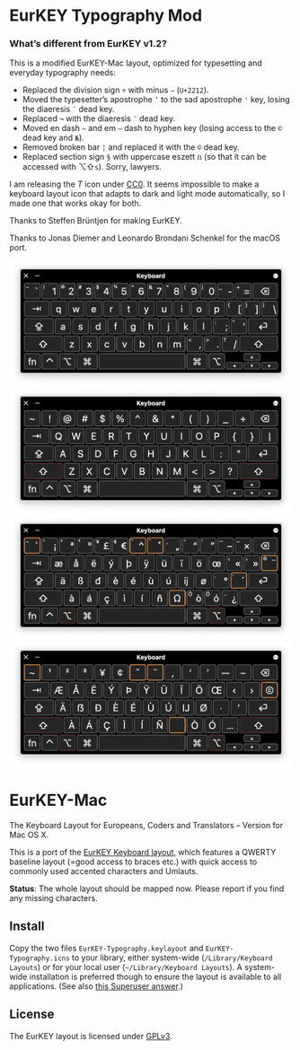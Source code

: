 # EurKEY Typography Mod


### What’s different from EurKEY v1.2?

This is a modified EurKEY-Mac layout, optimized for typesetting and everyday typography needs:

- Replaced the division sign `÷` with minus `−` (`U+2212`).
- Moved the typesetter’s apostrophe `’` to the sad apostrophe `'` key, losing the diaeresis `¨` dead key.
- Replaced `¬` with the diaeresis `¨` dead key.
- Moved en dash `–` and em `—` dash to hyphen key (losing access to the `©` dead key and `№`).
- Removed broken bar `¦` and replaced it with the `©` dead key.
- Replaced section sign `§` with uppercase eszett `ẞ` (so that it can be accessed with ⌥⇧`s`). Sorry, lawyers.

I am releasing the *T* icon under [CC0](https://creativecommons.org/public-domain/cc0/). It seems impossible to make a keyboard layout icon that adapts to dark and light mode automatically, so I made one that works okay for both.

Thanks to Steffen Brüntjen for making EurKEY.

Thanks to Jonas Diemer and Leonardo Brondani Schenkel for the macOS port.

![](Screenshots/1.png)
![](Screenshots/2.png)
![](Screenshots/3.png)
![](Screenshots/4.png)

# EurKEY-Mac

The Keyboard Layout for Europeans, Coders and Translators – Version for Mac OS X.

This is a port of the [EurKEY Keyboard layout](http://eurkey.steffen.bruentjen.eu/), which features a QWERTY baseline layout (=good access to braces etc.) with quick access to commonly used accented characters and Umlauts.

**Status**: The whole layout should be mapped now. Please report if you find any missing characters.

## Install

Copy the two files `EurKEY-Typography.keylayout` and `EurKEY-Typography.icns` to your library, either system-wide (`/Library/Keyboard Layouts`) or for your local user (`~/Library/Keyboard Layouts`). A system-wide installation is preferred though to ensure the layout is available to all applications. (See also [this Superuser answer](https://superuser.com/a/561613/263461).)


## License

The EurKEY layout is licensed under [GPLv3](http://www.gnu.org/licenses/gpl-3.0.html).
